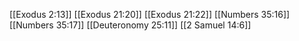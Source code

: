 [[Exodus 2:13]]
[[Exodus 21:20]]
[[Exodus 21:22]]
[[Numbers 35:16]]
[[Numbers 35:17]]
[[Deuteronomy 25:11]]
[[2 Samuel 14:6]]
